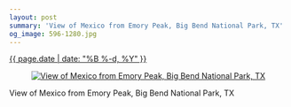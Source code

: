 ```yaml
---
layout: post
summary: 'View of Mexico from Emory Peak, Big Bend National Park, TX'
og_image: 596-1280.jpg
---
```


<p>
 <time>
  <a href="/596">
   {{ page.date | date: "%B %-d, %Y" }}
  </a>
 </time>
 <a href="/596">
  <figure data-taken="12/19/2016">
   <img alt="View of Mexico from Emory Peak, Big Bend National Park, TX" sizes="(min-width: 700px) 50vw, calc(100vw - 2rem)" src="{{ site.assets_url }}/596-640.jpg" srcset="{{ site.assets_url }}/596-320.jpg 320w, {{ site.assets_url }}/596-640.jpg 640w, {{ site.assets_url }}/596-960.jpg 960w, {{ site.assets_url }}/596-1280.jpg 1280w"/>
  </figure>
 </a>
 <span>
  View of Mexico from Emory Peak, Big Bend National Park, TX
 </span>
</p>
